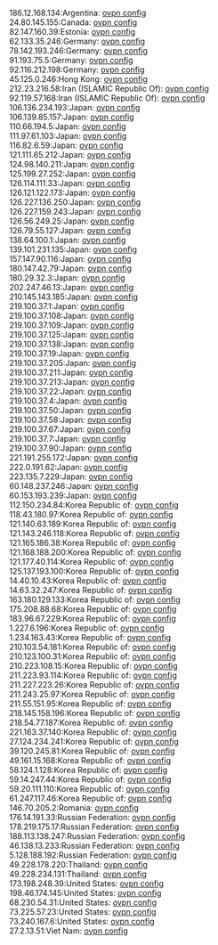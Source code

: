 186.12.168.134:Argentina: [ovpn config](vpn/186_12_168_134.ovpn)  
24.80.145.155:Canada: [ovpn config](vpn/24_80_145_155.ovpn)  
82.147.160.39:Estonia: [ovpn config](vpn/82_147_160_39.ovpn)  
62.133.35.246:Germany: [ovpn config](vpn/62_133_35_246.ovpn)  
78.142.193.246:Germany: [ovpn config](vpn/78_142_193_246.ovpn)  
91.193.75.5:Germany: [ovpn config](vpn/91_193_75_5.ovpn)  
92.116.212.198:Germany: [ovpn config](vpn/92_116_212_198.ovpn)  
45.125.0.246:Hong Kong: [ovpn config](vpn/45_125_0_246.ovpn)  
212.23.216.58:Iran (ISLAMIC Republic Of): [ovpn config](vpn/212_23_216_58.ovpn)  
92.119.57.168:Iran (ISLAMIC Republic Of): [ovpn config](vpn/92_119_57_168.ovpn)  
106.136.234.193:Japan: [ovpn config](vpn/106_136_234_193.ovpn)  
106.139.85.157:Japan: [ovpn config](vpn/106_139_85_157.ovpn)  
110.66.194.5:Japan: [ovpn config](vpn/110_66_194_5.ovpn)  
111.97.61.103:Japan: [ovpn config](vpn/111_97_61_103.ovpn)  
116.82.6.59:Japan: [ovpn config](vpn/116_82_6_59.ovpn)  
121.111.65.212:Japan: [ovpn config](vpn/121_111_65_212.ovpn)  
124.98.140.211:Japan: [ovpn config](vpn/124_98_140_211.ovpn)  
125.199.27.252:Japan: [ovpn config](vpn/125_199_27_252.ovpn)  
126.114.111.33:Japan: [ovpn config](vpn/126_114_111_33.ovpn)  
126.121.122.173:Japan: [ovpn config](vpn/126_121_122_173.ovpn)  
126.227.136.250:Japan: [ovpn config](vpn/126_227_136_250.ovpn)  
126.227.159.243:Japan: [ovpn config](vpn/126_227_159_243.ovpn)  
126.56.249.25:Japan: [ovpn config](vpn/126_56_249_25.ovpn)  
126.79.55.127:Japan: [ovpn config](vpn/126_79_55_127.ovpn)  
138.64.100.1:Japan: [ovpn config](vpn/138_64_100_1.ovpn)  
139.101.231.135:Japan: [ovpn config](vpn/139_101_231_135.ovpn)  
157.147.90.116:Japan: [ovpn config](vpn/157_147_90_116.ovpn)  
180.147.42.79:Japan: [ovpn config](vpn/180_147_42_79.ovpn)  
180.29.32.3:Japan: [ovpn config](vpn/180_29_32_3.ovpn)  
202.247.46.13:Japan: [ovpn config](vpn/202_247_46_13.ovpn)  
210.145.143.185:Japan: [ovpn config](vpn/210_145_143_185.ovpn)  
219.100.37.1:Japan: [ovpn config](vpn/219_100_37_1.ovpn)  
219.100.37.108:Japan: [ovpn config](vpn/219_100_37_108.ovpn)  
219.100.37.109:Japan: [ovpn config](vpn/219_100_37_109.ovpn)  
219.100.37.125:Japan: [ovpn config](vpn/219_100_37_125.ovpn)  
219.100.37.138:Japan: [ovpn config](vpn/219_100_37_138.ovpn)  
219.100.37.19:Japan: [ovpn config](vpn/219_100_37_19.ovpn)  
219.100.37.205:Japan: [ovpn config](vpn/219_100_37_205.ovpn)  
219.100.37.211:Japan: [ovpn config](vpn/219_100_37_211.ovpn)  
219.100.37.213:Japan: [ovpn config](vpn/219_100_37_213.ovpn)  
219.100.37.22:Japan: [ovpn config](vpn/219_100_37_22.ovpn)  
219.100.37.4:Japan: [ovpn config](vpn/219_100_37_4.ovpn)  
219.100.37.50:Japan: [ovpn config](vpn/219_100_37_50.ovpn)  
219.100.37.58:Japan: [ovpn config](vpn/219_100_37_58.ovpn)  
219.100.37.67:Japan: [ovpn config](vpn/219_100_37_67.ovpn)  
219.100.37.7:Japan: [ovpn config](vpn/219_100_37_7.ovpn)  
219.100.37.90:Japan: [ovpn config](vpn/219_100_37_90.ovpn)  
221.191.255.172:Japan: [ovpn config](vpn/221_191_255_172.ovpn)  
222.0.191.62:Japan: [ovpn config](vpn/222_0_191_62.ovpn)  
223.135.7.229:Japan: [ovpn config](vpn/223_135_7_229.ovpn)  
60.148.237.246:Japan: [ovpn config](vpn/60_148_237_246.ovpn)  
60.153.193.239:Japan: [ovpn config](vpn/60_153_193_239.ovpn)  
112.150.234.84:Korea Republic of: [ovpn config](vpn/112_150_234_84.ovpn)  
118.43.180.97:Korea Republic of: [ovpn config](vpn/118_43_180_97.ovpn)  
121.140.63.189:Korea Republic of: [ovpn config](vpn/121_140_63_189.ovpn)  
121.143.246.118:Korea Republic of: [ovpn config](vpn/121_143_246_118.ovpn)  
121.165.186.38:Korea Republic of: [ovpn config](vpn/121_165_186_38.ovpn)  
121.168.188.200:Korea Republic of: [ovpn config](vpn/121_168_188_200.ovpn)  
121.177.40.114:Korea Republic of: [ovpn config](vpn/121_177_40_114.ovpn)  
125.137.193.100:Korea Republic of: [ovpn config](vpn/125_137_193_100.ovpn)  
14.40.10.43:Korea Republic of: [ovpn config](vpn/14_40_10_43.ovpn)  
14.63.32.247:Korea Republic of: [ovpn config](vpn/14_63_32_247.ovpn)  
163.180.129.133:Korea Republic of: [ovpn config](vpn/163_180_129_133.ovpn)  
175.208.88.68:Korea Republic of: [ovpn config](vpn/175_208_88_68.ovpn)  
183.96.67.229:Korea Republic of: [ovpn config](vpn/183_96_67_229.ovpn)  
1.227.6.196:Korea Republic of: [ovpn config](vpn/1_227_6_196.ovpn)  
1.234.163.43:Korea Republic of: [ovpn config](vpn/1_234_163_43.ovpn)  
210.103.54.181:Korea Republic of: [ovpn config](vpn/210_103_54_181.ovpn)  
210.123.100.31:Korea Republic of: [ovpn config](vpn/210_123_100_31.ovpn)  
210.223.108.15:Korea Republic of: [ovpn config](vpn/210_223_108_15.ovpn)  
211.223.93.114:Korea Republic of: [ovpn config](vpn/211_223_93_114.ovpn)  
211.227.223.26:Korea Republic of: [ovpn config](vpn/211_227_223_26.ovpn)  
211.243.25.97:Korea Republic of: [ovpn config](vpn/211_243_25_97.ovpn)  
211.55.151.95:Korea Republic of: [ovpn config](vpn/211_55_151_95.ovpn)  
218.145.158.196:Korea Republic of: [ovpn config](vpn/218_145_158_196.ovpn)  
218.54.77.187:Korea Republic of: [ovpn config](vpn/218_54_77_187.ovpn)  
221.163.37.140:Korea Republic of: [ovpn config](vpn/221_163_37_140.ovpn)  
27.124.234.241:Korea Republic of: [ovpn config](vpn/27_124_234_241.ovpn)  
39.120.245.81:Korea Republic of: [ovpn config](vpn/39_120_245_81.ovpn)  
49.161.15.168:Korea Republic of: [ovpn config](vpn/49_161_15_168.ovpn)  
58.124.1.128:Korea Republic of: [ovpn config](vpn/58_124_1_128.ovpn)  
59.14.247.44:Korea Republic of: [ovpn config](vpn/59_14_247_44.ovpn)  
59.20.111.110:Korea Republic of: [ovpn config](vpn/59_20_111_110.ovpn)  
61.247.117.46:Korea Republic of: [ovpn config](vpn/61_247_117_46.ovpn)  
146.70.205.2:Romania: [ovpn config](vpn/146_70_205_2.ovpn)  
176.14.191.33:Russian Federation: [ovpn config](vpn/176_14_191_33.ovpn)  
178.219.175.17:Russian Federation: [ovpn config](vpn/178_219_175_17.ovpn)  
188.113.138.247:Russian Federation: [ovpn config](vpn/188_113_138_247.ovpn)  
46.138.13.233:Russian Federation: [ovpn config](vpn/46_138_13_233.ovpn)  
5.128.188.192:Russian Federation: [ovpn config](vpn/5_128_188_192.ovpn)  
49.228.178.220:Thailand: [ovpn config](vpn/49_228_178_220.ovpn)  
49.228.234.131:Thailand: [ovpn config](vpn/49_228_234_131.ovpn)  
173.198.248.39:United States: [ovpn config](vpn/173_198_248_39.ovpn)  
198.46.174.145:United States: [ovpn config](vpn/198_46_174_145.ovpn)  
68.230.54.31:United States: [ovpn config](vpn/68_230_54_31.ovpn)  
73.225.57.23:United States: [ovpn config](vpn/73_225_57_23.ovpn)  
73.240.167.6:United States: [ovpn config](vpn/73_240_167_6.ovpn)  
27.2.13.51:Viet Nam: [ovpn config](vpn/27_2_13_51.ovpn)  
